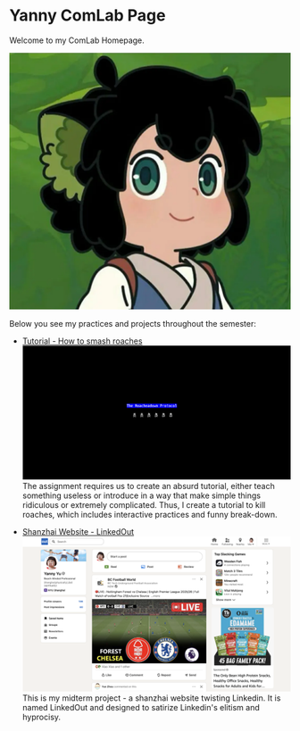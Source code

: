 # Yanny ComLab Page
Welcome to my ComLab Homepage. 

![Home](opening-banner.jpeg)

Below you see my practices and projects throughout the semester:

* [Tutorial - How to smash roaches](tutorial)
![tutorial](tutorial-homepage.jpeg)
The assignment requires us to create an absurd tutorial, either teach something useless or introduce in a way that make simple things ridiculous or extremely complicated. Thus, I create a tutorial to kill roaches, which includes interactive practices and funny break-down.

* [Shanzhai Website - LinkedOut](project1)
![LinkedinOut - in progress](project1-homepage.jpeg)
This is my midterm project - a shanzhai website twisting Linkedin. It is named LinkedOut and designed to satirize Linkedin's elitism and hyprocisy.